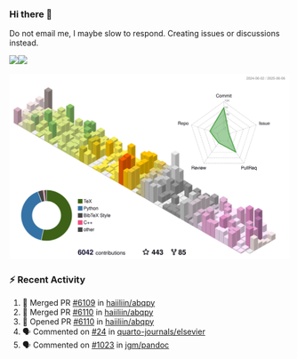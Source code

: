 ### Hi there 👋

Do not email me, I maybe slow to respond. Creating issues or discussions instead.

<a href="https://haiiliin/"><img height="137px" src="https://github-readme-stats.vercel.app/api?username=haiiliin&hide_title=false&hide_border=true&show_icons=true&include_all_commits=true&count_private=true&line_height=21&text_color=000&icon_color=000&bg_color=0,ea6161,ffc64d,fffc4d,52fa5a&theme=graywhite" /><!-- wi*quL3fcV --><img height="137px" src="https://github-readme-stats.vercel.app/api/top-langs/?username=haiiliin&hide=html&hide_title=true&hide_border=true&layout=compact&langs_count=6&text_color=000&icon_color=fff&bg_color=0,52fa5a,4dfcff,c64dff&theme=graywhite" /></a>

![](./profile-3d-contrib/profile-season-animate.svg)

### :zap: Recent Activity

<!--START_SECTION:activity-->
1. 🎉 Merged PR [#6109](https://github.com/haiiliin/abqpy/pull/6109) in [haiiliin/abqpy](https://github.com/haiiliin/abqpy)
2. 🎉 Merged PR [#6110](https://github.com/haiiliin/abqpy/pull/6110) in [haiiliin/abqpy](https://github.com/haiiliin/abqpy)
3. 💪 Opened PR [#6110](https://github.com/haiiliin/abqpy/pull/6110) in [haiiliin/abqpy](https://github.com/haiiliin/abqpy)
4. 🗣 Commented on [#24](https://github.com/quarto-journals/elsevier/issues/24#issuecomment-2918411194) in [quarto-journals/elsevier](https://github.com/quarto-journals/elsevier)
5. 🗣 Commented on [#1023](https://github.com/jgm/pandoc/issues/1023#issuecomment-2914879919) in [jgm/pandoc](https://github.com/jgm/pandoc)
<!--END_SECTION:activity-->
